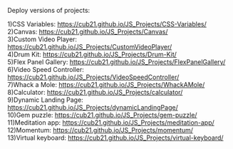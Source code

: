 Deploy versions of projects:

1)CSS Variables: https://cub21.github.io/JS_Projects/CSS-Variables/  
2)Canvas: https://cub21.github.io/JS_Projects/Canvas/  
3)Custom Video Player: https://cub21.github.io/JS_Projects/CustomVideoPlayer/  
4)Drum Kit: https://cub21.github.io/JS_Projects/Drum-Kit/  
5)Flex Panel Gallery: https://cub21.github.io/JS_Projects/FlexPanelGallery/  
6)Video Speed Controller: https://cub21.github.io/JS_Projects/VideoSpeedController/   
7)Whack a Mole: https://cub21.github.io/JS_Projects/WhackAMole/  
8)Calculator: https://cub21.github.io/JS_Projects/calculator/  
9)Dynamic Landing Page: https://cub21.github.io/JS_Projects/dynamicLandingPage/  
10)Gem puzzle: https://cub21.github.io/JS_Projects/gem-puzzle/  
11)Meditation app: https://cub21.github.io/JS_Projects/meditation-app/  
12)Momentum: https://cub21.github.io/JS_Projects/momentum/  
13)Virtual keyboard: https://cub21.github.io/JS_Projects/virtual-keyboard/  

